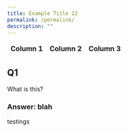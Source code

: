 ```yaml
---
title: Example Title 22
permalink: /permalink/
description: ""
---
```

<style>
td, th {
   border: none!important;
}
</style>

| Column 1 | Column 2 | Column 3 |
| -------- | -------- | -------- |


## Q1
What is this?

### Answer: blah

testings
